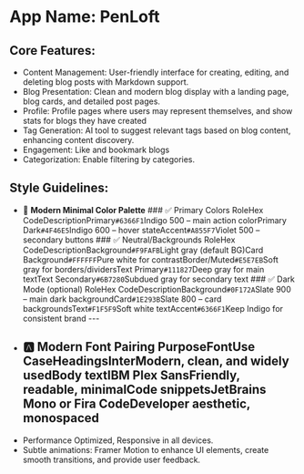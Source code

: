 # **App Name**: PenLoft

## Core Features:

- Content Management: User-friendly interface for creating, editing, and deleting blog posts with Markdown support.
- Blog Presentation: Clean and modern blog display with a landing page, blog cards, and detailed post pages.
- Profile: Profile pages where users may represent themselves, and show stats for blogs they have created
- Tag Generation: AI tool to suggest relevant tags based on blog content, enhancing content discovery.
- Engagement: Like and bookmark blogs
- Categorization: Enable filtering by categories.

## Style Guidelines:

- 🎨 **Modern Minimal Color Palette** ### ✅ Primary Colors RoleHex CodeDescriptionPrimary`#6366F1`Indigo 500 – main action colorPrimary Dark`#4F46E5`Indigo 600 – hover stateAccent`#A855F7`Violet 500 – secondary buttons ### ✅ Neutral/Backgrounds RoleHex CodeDescriptionBackground`#F9FAFB`Light gray (default BG)Card Background`#FFFFFF`Pure white for contrastBorder/Muted`#E5E7EB`Soft gray for borders/dividersText Primary`#111827`Deep gray for main textText Secondary`#6B7280`Subdued gray for secondary text ### ✅ Dark Mode (optional) RoleHex CodeDescriptionBackground`#0F172A`Slate 900 – main dark backgroundCard`#1E293B`Slate 800 – card backgroundsText`#F1F5F9`Soft white textAccent`#6366F1`Keep Indigo for consistent brand ---
- ## 🅰️ **Modern Font Pairing** PurposeFontUse CaseHeadings**Inter**Modern, clean, and widely usedBody text**IBM Plex Sans**Friendly, readable, minimalCode snippets**JetBrains Mono** or **Fira Code**Developer aesthetic, monospaced
- Performance Optimized, Responsive in all devices.
- Subtle animations: Framer Motion to enhance UI elements, create smooth transitions, and provide user feedback.